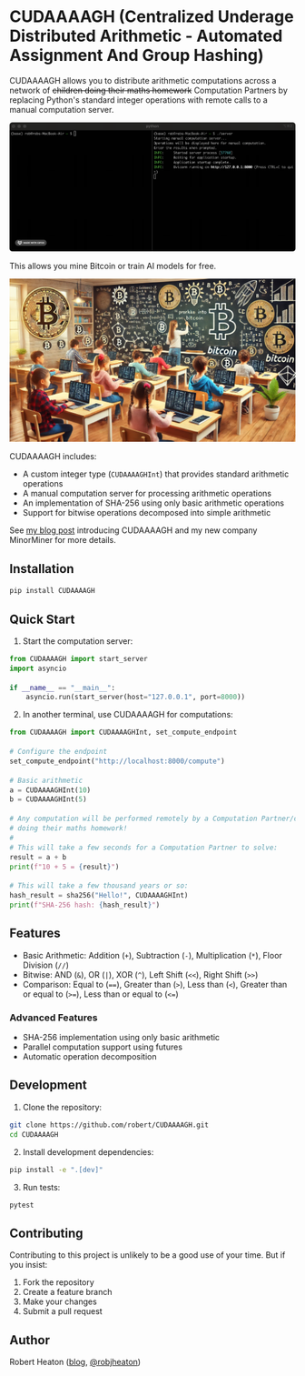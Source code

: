 # CUDAAAAGH (Centralized Underage Distributed Arithmetic - Automated Assignment And Group Hashing)

CUDAAAAGH allows you to distribute arithmetic computations across a network of ~~children doing their maths homework~~ Computation Partners by replacing Python's standard integer operations with remote calls to a manual computation server.

![image](./assets/demo-slower.gif)

This allows you mine Bitcoin or train AI models for free.

![image](./assets/cover.webp)

CUDAAAAGH includes:

- A custom integer type (`CUDAAAAGHInt`) that provides standard arithmetic operations
- A manual computation server for processing arithmetic operations
- An implementation of SHA-256 using only basic arithmetic operations
- Support for bitwise operations decomposed into simple arithmetic

See [my blog post](https://robertheaton.com/minorminer) introducing CUDAAAAGH and my new company MinorMiner for more details.

## Installation

```bash
pip install CUDAAAAGH
```

## Quick Start

1. Start the computation server:

```python
from CUDAAAAGH import start_server
import asyncio

if __name__ == "__main__":
    asyncio.run(start_server(host="127.0.0.1", port=8000))
```

2. In another terminal, use CUDAAAAGH for computations:

```python
from CUDAAAAGH import CUDAAAAGHInt, set_compute_endpoint

# Configure the endpoint
set_compute_endpoint("http://localhost:8000/compute")

# Basic arithmetic
a = CUDAAAAGHInt(10)
b = CUDAAAAGHInt(5)

# Any computation will be performed remotely by a Computation Partner/child
# doing their maths homework!
#
# This will take a few seconds for a Computation Partner to solve:
result = a + b
print(f"10 + 5 = {result}")

# This will take a few thousand years or so:
hash_result = sha256("Hello!", CUDAAAAGHInt)
print(f"SHA-256 hash: {hash_result}")
```

## Features

* Basic Arithmetic: Addition (`+`), Subtraction (`-`), Multiplication (`*`), Floor Division (`//`)
* Bitwise: AND (`&`), OR (`|`), XOR (`^`), Left Shift (`<<`), Right Shift (`>>`)
* Comparison: Equal to (`==`), Greater than (`>`), Less than (`<`), Greater than or equal to (`>=`), Less than or equal to (`<=`)

### Advanced Features
- SHA-256 implementation using only basic arithmetic
- Parallel computation support using futures
- Automatic operation decomposition

## Development

1. Clone the repository:
```bash
git clone https://github.com/robert/CUDAAAAGH.git
cd CUDAAAAGH
```

2. Install development dependencies:
```bash
pip install -e ".[dev]"
```

3. Run tests:
```bash
pytest
```

## Contributing

Contributing to this project is unlikely to be a good use of your time. But if you insist:

1. Fork the repository
2. Create a feature branch
3. Make your changes
4. Submit a pull request

## Author

Robert Heaton ([blog](https://robertheaton.com), [@robjheaton](https://twitter.com/robjheaton))
